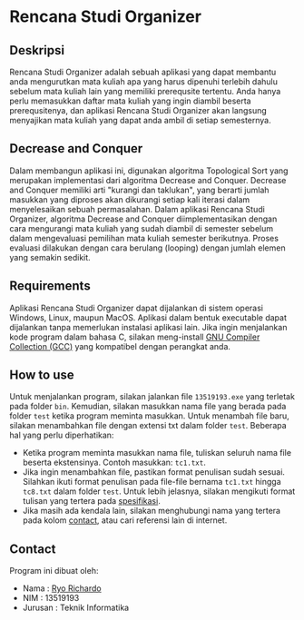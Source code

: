 # Rencana Studi Organizer
## Deskripsi
Rencana Studi Organizer adalah sebuah aplikasi yang dapat membantu anda mengurutkan mata kuliah apa yang harus dipenuhi terlebih dahulu sebelum mata kuliah lain yang memiliki prerequsite tertentu. Anda hanya perlu memasukkan daftar mata kuliah yang ingin diambil beserta prerequsitenya, dan aplikasi Rencana Studi Organizer akan langsung menyajikan mata kuliah yang dapat anda ambil di setiap semesternya.

## Decrease and Conquer
Dalam membangun aplikasi ini, digunakan algoritma Topological Sort yang merupakan implementasi dari algoritma Decrease and Conquer. Decrease and Conquer memiliki arti "kurangi dan taklukan", yang berarti jumlah masukkan yang diproses akan dikurangi setiap kali iterasi dalam menyelesaikan sebuah permasalahan. Dalam aplikasi Rencana Studi Organizer, algoritma Decrease and Conquer diimplementasikan dengan cara mengurangi mata kuliah yang sudah diambil di semester sebelum dalam mengevaluasi pemilihan mata kuliah semester berikutnya. Proses evaluasi dilakukan dengan cara berulang (looping) dengan jumlah elemen yang semakin sedikit.

## Requirements
Aplikasi Rencana Studi Organizer dapat dijalankan di sistem operasi Windows, Linux, maupun MacOS. Aplikasi dalam bentuk executable dapat dijalankan tanpa memerlukan instalasi aplikasi lain. Jika ingin menjalankan kode program dalam bahasa C, silakan meng-install [GNU Compiler Collection (GCC)](https://gcc.gnu.org/) yang kompatibel dengan perangkat anda. 

## How to use
Untuk menjalankan program, silakan jalankan file `13519193.exe` yang terletak pada folder `bin`. Kemudian, silakan masukkan nama file yang berada pada folder `test` ketika program meminta masukkan. Untuk menambah file baru, silakan menambahkan file dengan extensi txt dalam folder `test`. Beberapa hal yang perlu diperhatikan:

* Ketika program meminta masukkan nama file, tuliskan seluruh nama file beserta ekstensinya. Contoh masukkan: `tc1.txt`.
* Jika ingin menambahkan file, pastikan format penulisan sudah sesuai. Silahkan ikuti format penulisan pada file-file bernama `tc1.txt` hingga `tc8.txt` dalam folder `test`. Untuk lebih jelasnya, silakan mengikuti format tulisan yang tertera pada [spesifikasi](http://informatika.stei.itb.ac.id/~rinaldi.munir/Stmik/2020-2021/Tugas-Kecil-2-(2021).pdf).
* Jika masih ada kendala lain, silakan menghubungi nama yang tertera pada kolom [contact](#contact), atau cari referensi lain di internet.

## Contact
Program ini dibuat oleh:
* Nama    : [Ryo Richardo](https://github.com/ryorichardo)
* NIM     : 13519193
* Jurusan : Teknik Informatika